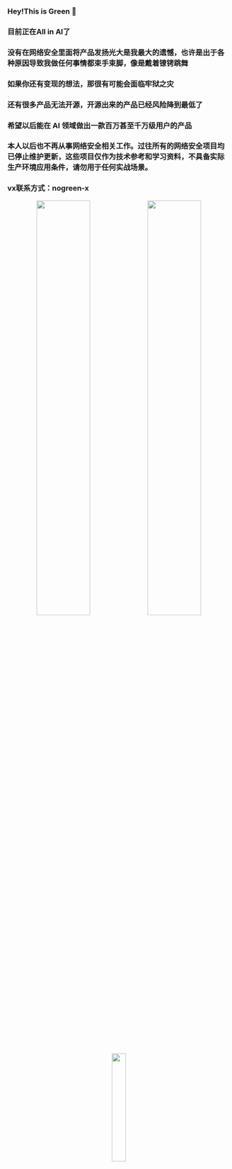 


### Hey!This is Green 👋


### 目前正在All in AI了
### 没有在网络安全里面将产品发扬光大是我最大的遗憾，也许是出于各种原因导致我做任何事情都束手束脚，像是戴着镣铐跳舞
### 如果你还有变现的想法，那很有可能会面临牢狱之灾
### 还有很多产品无法开源，开源出来的产品已经风险降到最低了
### 希望以后能在 AI 领域做出一款百万甚至千万级用户的产品
### 本人以后也不再从事网络安全相关工作。过往所有的网络安全项目均已停止维护更新，这些项目仅作为技术参考和学习资料，不具备实际生产环境应用条件，请勿用于任何实战场景。
### vx联系方式：nogreen-x


<p align="center">
  <img width="49%" src="https://github-stats-alpha.vercel.app/api?username=INotGreen&cc=1f1b24&tc=f39c12&ic=c0392b&bc=ecf0f1&locale=cn"  />
  <img width="49%" src="https://github-readme-streak-stats.herokuapp.com/?user=INotGreen&theme=radical"  />
</p>
<p align="center">
  <img width="25%" src="https://profile-counter.glitch.me/INotGreen/count.svg"  />
</p>











